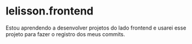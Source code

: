# lelisson.frontend
Estou aprendendo a desenvolver projetos do lado frontend e usarei esse projeto para fazer o registro dos meus commits.

